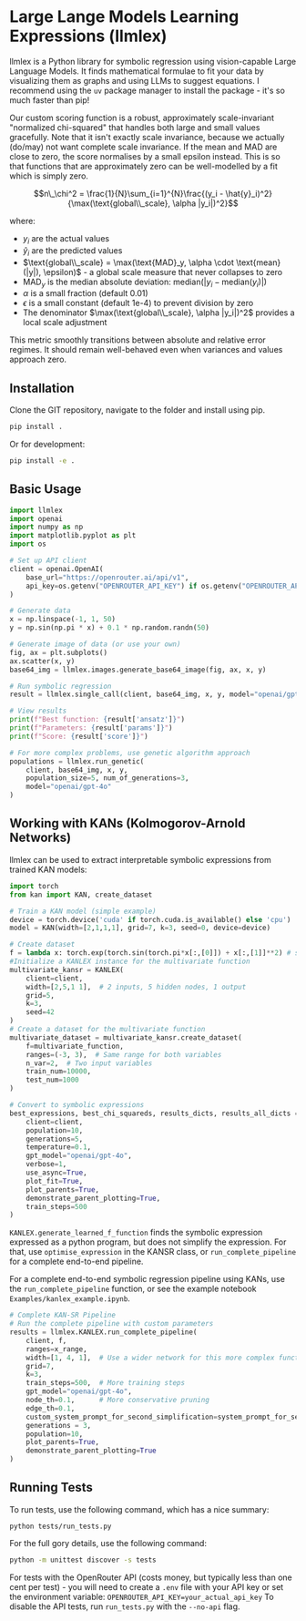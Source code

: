# Large Lange Models Learning Expressions (llmlex)
llmlex is a Python library for symbolic regression using vision-capable Large Language Models. It finds mathematical formulae to fit your data by visualizing them as graphs and using LLMs to suggest equations. I recommend using the `uv` package manager to install the package - it's so much faster than pip!

Our custom scoring function is a robust, approximately scale-invariant "normalized chi-squared" that handles both large and small values gracefully. Note that it isn't exactly scale invariance, because we actually (do/may) not want complete scale invariance. If the mean and MAD are close to zero, the score normalises by a small epsilon instead. This is so that functions that are approximately zero can be well-modelled by a fit which is simply zero.

$$n\_\chi^2 = \frac{1}{N}\sum_{i=1}^{N}\frac{(y_i - \hat{y}_i)^2}{\max(\text{global\\_scale}, \alpha |y_i|)^2}$$

where:
- $y_i$ are the actual values
- $\hat{y}_i$ are the predicted values
- $\text{global\\_scale} = \max(\text{MAD}_y, \alpha \cdot \text{mean}(|y|), \epsilon)$ - a global scale measure that never collapses to zero
- $\text{MAD}_y$ is the median absolute deviation: $\text{median}(|y_i - \text{median}(y_i)|)$
- $\alpha$ is a small fraction (default 0.01)
- $\epsilon$ is a small constant (default 1e-4) to prevent division by zero
- The denominator $\max(\text{global\\_scale}, \alpha |y_i|)^2$ provides a local scale adjustment

This metric smoothly transitions between absolute and relative error regimes. It should remain well-behaved even when variances and values approach zero.

## Installation
Clone the GIT repository, navigate to the folder and install using pip.

```bash
pip install .
```

Or for development:

```bash
pip install -e .
```

## Basic Usage

```python
import llmlex
import openai
import numpy as np
import matplotlib.pyplot as plt
import os

# Set up API client
client = openai.OpenAI(
    base_url="https://openrouter.ai/api/v1",
    api_key=os.getenv("OPENROUTER_API_KEY") if os.getenv("OPENROUTER_API_KEY") else "<<<<<<your_api_key>>>>>>>", 
)

# Generate data
x = np.linspace(-1, 1, 50)
y = np.sin(np.pi * x) + 0.1 * np.random.randn(50)

# Generate image of data (or use your own)
fig, ax = plt.subplots()
ax.scatter(x, y)
base64_img = llmlex.images.generate_base64_image(fig, ax, x, y)

# Run symbolic regression
result = llmlex.single_call(client, base64_img, x, y, model="openai/gpt-4o")

# View results
print(f"Best function: {result['ansatz']}")
print(f"Parameters: {result['params']}")
print(f"Score: {result['score']}")

# For more complex problems, use genetic algorithm approach
populations = llmlex.run_genetic(
    client, base64_img, x, y, 
    population_size=5, num_of_generations=3,
    model="openai/gpt-4o"
)
```

## Working with KANs (Kolmogorov-Arnold Networks)

llmlex can be used to extract interpretable symbolic expressions from trained KAN models:

```python
import torch
from kan import KAN, create_dataset

# Train a KAN model (simple example)
device = torch.device('cuda' if torch.cuda.is_available() else 'cpu')
model = KAN(width=[2,1,1,1], grid=7, k=3, seed=0, device=device)

# Create dataset
f = lambda x: torch.exp(torch.sin(torch.pi*x[:,[0]]) + x[:,[1]]**2) # should be a torch function
#Initialize a KANLEX instance for the multivariate function
multivariate_kansr = KANLEX(
    client=client,
    width=[2,5,1 1],  # 2 inputs, 5 hidden nodes, 1 output
    grid=5,
    k=3,
    seed=42
)
# Create a dataset for the multivariate function
multivariate_dataset = multivariate_kansr.create_dataset(
    f=multivariate_function,
    ranges=(-3, 3),  # Same range for both variables
    n_var=2,  # Two input variables
    train_num=10000,
    test_num=1000
)

# Convert to symbolic expressions
best_expressions, best_chi_squareds, results_dicts, results_all_dicts = multivariate_kansr.get_symbolic(
    client=client,
    population=10,
    generations=5,
    temperature=0.1,
    gpt_model="openai/gpt-4o",
    verbose=1,
    use_async=True,
    plot_fit=True,
    plot_parents=True,
    demonstrate_parent_plotting=True,
    train_steps=500
)
```

`KANLEX.generate_learned_f_function` finds the symbolic expression expressed as a python program, but does not simplify the expression. For that, use `optimise_expression` in the KANSR class, or `run_complete_pipeline` for a complete end-to-end pipeline.

For a complete end-to-end symbolic regression pipeline using KANs, use the `run_complete_pipeline` function, or see the example notebook `Examples/kanlex_example.ipynb`.

```python
# Complete KAN-SR Pipeline
# Run the complete pipeline with custom parameters
results = llmlex.KANLEX.run_complete_pipeline(
    client, f,
    ranges=x_range,
    width=[1, 4, 1],  # Use a wider network for this more complex function
    grid=7,
    k=3,
    train_steps=500,  # More training steps
    gpt_model="openai/gpt-4o",
    node_th=0.1,      # More conservative pruning
    edge_th=0.1,
    custom_system_prompt_for_second_simplification=system_prompt_for_second_simplification,
    generations = 3,
    population=10,
    plot_parents=True,
    demonstrate_parent_plotting=True
)

```

## Running Tests

To run tests, use the following command, which has a nice summary:

```
python tests/run_tests.py 
``` 
For the full gory details, use the following command:

```bash
python -m unittest discover -s tests
```

For tests with the OpenRouter API (costs money, but typically less than one cent per test) - you will need to create a `.env` file with your API key or set the environment variable: `OPENROUTER_API_KEY=your_actual_api_key`
To disable the API tests, run `run_tests.py` with the `--no-api` flag.
